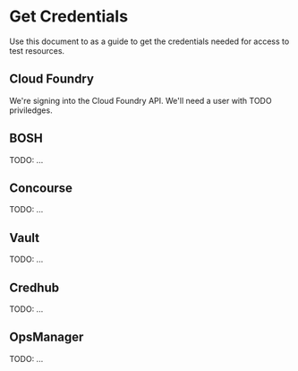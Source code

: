 # Get Credentials

Use this document to as a guide to get the credentials needed for access to test resources.

## Cloud Foundry

We're signing into the Cloud Foundry API.  We'll need a user with TODO priviledges.

## BOSH

TODO: ...

## Concourse

TODO: ...

## Vault

TODO: ...

## Credhub

TODO: ...

## OpsManager

TODO: ...